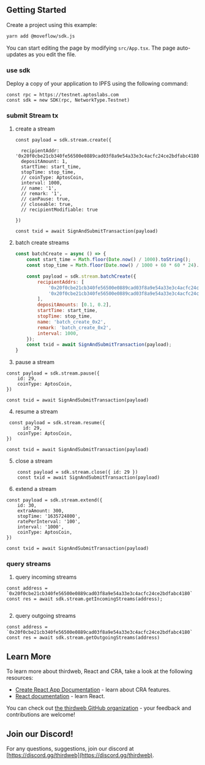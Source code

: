 ## Getting Started

Create a project using this example:

```bash
yarn add @moveflow/sdk.js
```

You can start editing the page by modifying `src/App.tsx`. The page auto-updates as you edit the file.

### use sdk

Deploy a copy of your application to IPFS using the following command:
 
```
const rpc = https://testnet.aptoslabs.com
const sdk = new SDK(rpc, NetworkType.Testnet)
``` 


### submit Stream tx

1.  create a stream

    ```
    const payload = sdk.stream.create({

      recipientAddr: '0x20f0cbe21cb340fe56500e0889cad03f8a9e54a33e3c4acfc24ce2bdfabc4180',
      depositAmount: 1,
      startTime: start_time,
      stopTime: stop_time,
      // coinType: AptosCoin,
      interval: 1000,
      // name: '1',
      // remark: '1',
      // canPause: true,
      // closeable: true,
      // recipientModifiable: true

    })

    const txid = await SignAndSubmitTransaction(payload)
    ```
2. batch create streams
    ```javascript
    const batchCreate = async () => {
        const start_time = Math.floor(Date.now() / 1000).toString();
        const stop_time = Math.floor(Date.now() / 1000 + 60 * 60 * 24).toString();

        const payload = sdk.stream.batchCreate({
            recipientAddrs: [
                '0x20f0cbe21cb340fe56500e0889cad03f8a9e54a33e3c4acfc24ce2bdfabc4180',
                '0x20f0cbe21cb340fe56500e0889cad03f8a9e54a33e3c4acfc24ce2bdfabc4180'
            ],
            depositAmounts: [0.1, 0.2],
            startTime: start_time,
            stopTime: stop_time,
            name: 'batch_create_0x2',
            remark: 'batch_create_0x2',
            interval: 1000,
        });
        const txid = await SignAndSubmitTransaction(payload);
    }

    ```

3. pause a stream

```
const payload = sdk.stream.pause({
    id: 29,
    coinType: AptosCoin,
})

const txid = await SignAndSubmitTransaction(payload)

```

4. resume a stream

```
 const payload = sdk.stream.resume({
      id: 29,
    coinType: AptosCoin,
})

const txid = await SignAndSubmitTransaction(payload)

```

5. close a stream 

```
    const payload = sdk.stream.close({ id: 29 })
    const txid = await SignAndSubmitTransaction(payload)
````


6. extend a stream

```
const payload = sdk.stream.extend({
    id: 30,
    extraAmount: 300,
    stopTime: '1635724800',
    ratePerInterval: '100',
    interval: '1000',
    coinType: AptosCoin,
})

const txid = await SignAndSubmitTransaction(payload)

```

### query streams 

1. query incoming streams
```
const address = `0x20f0cbe21cb340fe56500e0889cad03f8a9e54a33e3c4acfc24ce2bdfabc4180`
const res = await sdk.stream.getIncomingStreams(address);


```

2. query outgoing streams

```
const address = `0x20f0cbe21cb340fe56500e0889cad03f8a9e54a33e3c4acfc24ce2bdfabc4180`
const res = await sdk.stream.getOutgoingStreams(address)
```


## Learn More

To learn more about thirdweb, React and CRA, take a look at the following resources:

- [Create React App Documentation](https://facebook.github.io/create-react-app/docs/getting-started) - learn about CRA features.
- [React documentation](https://reactjs.org/) - learn React.

You can check out [the thirdweb GitHub organization](https://github.com/thirdweb-dev) - your feedback and contributions are welcome!

## Join our Discord!

For any questions, suggestions, join our discord at [https://discord.gg/thirdweb](https://discord.gg/thirdweb).
